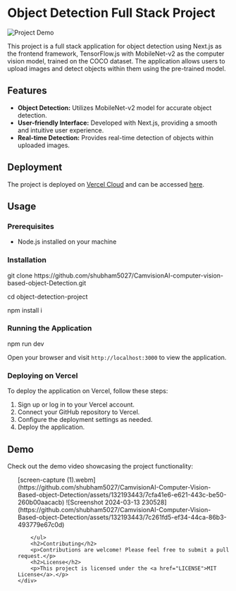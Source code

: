 <!DOCTYPE html>
<html lang="en">
<body>
    <div class="container">
        <h1>Object Detection Full Stack Project</h1>
        <img src="demo.gif" alt="Project Demo">
        <p>This project is a full stack application for object detection using Next.js as the frontend framework, TensorFlow.js with MobileNet-v2 as the computer vision model, trained on the COCO dataset. The application allows users to upload images and detect objects within them using the pre-trained model.</p>
        <h2>Features</h2>
        <ul>
            <li><strong>Object Detection:</strong> Utilizes MobileNet-v2 model for accurate object detection.</li>
            <li><strong>User-friendly Interface:</strong> Developed with Next.js, providing a smooth and intuitive user experience.</li>
            <li><strong>Real-time Detection:</strong> Provides real-time detection of objects within uploaded images.</li>
        </ul>
        <h2>Deployment</h2>
        <p>The project is deployed on <a href="https://vercel.com/">Vercel Cloud</a> and can be accessed <a href="https://camvision-ai-computer-vision-based-object-detection.vercel.app/">here</a>.</p>
        <h2>Usage</h2>
        <h3>Prerequisites</h3>
        <ul>
            <li>Node.js installed on your machine</li>
        </ul>
        <h3>Installation</h3>
        <div class="code">
            <p>git clone https://github.com/shubham5027/CamvisionAI-computer-vision-based-object-Detection.git</p>
            <p>cd object-detection-project</p>
            <p>npm install i</p>
        </div>
        <h3>Running the Application</h3>
        <div class="code">
            <p>npm run dev</p>
        </div>
        <p>Open your browser and visit <code>http://localhost:3000</code> to view the application.</p>
        <h3>Deploying on Vercel</h3>
        <p>To deploy the application on Vercel, follow these steps:</p>
        <ol>
            <li>Sign up or log in to your Vercel account.</li>
            <li>Connect your GitHub repository to Vercel.</li>
            <li>Configure the deployment settings as needed.</li>
            <li>Deploy the application.</li>
        </ol>
        <h2>Demo</h2>
        <p>Check out the demo video showcasing the project functionality:</p>
        <ul>
           [screen-capture (1).webm](https://github.com/shubham5027/CamvisionAI-Computer-Vision-Based-object-Detection/assets/132193443/7cfa41e6-e621-443c-be50-260b00aacacb)
![Screenshot 2024-03-13 230528](https://github.com/shubham5027/CamvisionAI-Computer-Vision-Based-object-Detection/assets/132193443/7c261fd5-ef34-44ca-86b3-493779e67c0d)

        </ul>
        <h2>Contributing</h2>
        <p>Contributions are welcome! Please feel free to submit a pull request.</p>
        <h2>License</h2>
        <p>This project is licensed under the <a href="LICENSE">MIT License</a>.</p>
    </div>
</body>

</html>

